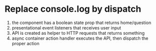# Replace console.log by dispatch

1. the component has a boolean state prop that returns home/question
2. presentational event listeners that receives user input
3. API is created as helper to HTTP requests that returns something
4. async container action handler executes the API, then dispatch the proper action